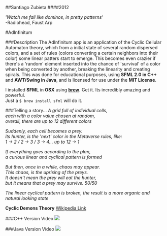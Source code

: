 ##Santiago Zubieta
####2012

*'Watch me fall like dominos, in pretty patterns'*  
-Radiohead, Faust Arp

#AdInfinitum

###Description
The AdInfinitum app is an application of the Cyclic Cellular Automaton theory, which from a initial state of several random dispersed colors, and a set of rules (colors converting a certain neighbors into their color) some linear patters start to emerge. This becomes even crazier if there's a 'random' element inserted into the chance of 'survival' of a color when being converted by another, breaking the linearity and creating spirals. This was done for educational purposes, using **SFML 2.0 in C++** and **AWT/Swing in Java**, and is licensed for use under the **MIT License**.

I installed **SFML** in **OSX** using [**brew**](http://brew.sh/). Get it. Its incredibly amazing and powerful.  
Just a `$ brew install sfml` will do it.

###Telling a story...
*A grid full of individual cells,  
each with a color value chosen at random,  
overall, there are up to 12 different colors*

*Suddenly, each cell becomes a prey.  
its hunter, is the 'next' color in the Metaverse rules, like:  
1 -> 2 / 2 -> 3 / 3 -> 4... up to 12 -> 1*  

*If everything goes according to the plan,  
a curious linear and cyclical pattern is formed*  

*But then, once in a while, chaos may appear.  
This chaos, is the uprising of the preys.  
It doesn't mean the prey will eat the hunter,  
but it means that a prey may survive. 50/50*  

*The linear cyclical pattern is broken, 
the result is a more organic and natural looking state*

**Cyclic Demons Theory**
[Wikipedia Link](http://en.wikipedia.org/wiki/Cyclic_cellular_automaton)

###C++ Version Video
[![](https://github.com/Zubieta/AdInfinitum/blob/master/Screenshots/Screen_CPP.png?raw=true)](http://www.youtube.com/watch?v=ggDWurIu6zI)

###Java Version Video
[![](https://github.com/Zubieta/AdInfinitum/blob/master/Screenshots/Screen_Java.png?raw=true)](http://www.youtube.com/watch?v=84-AlIMW7Fk)
